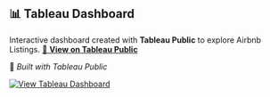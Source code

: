## 📊 Tableau Dashboard

Interactive dashboard created with **Tableau Public** to explore Airbnb Listings.
[🔗 **View on Tableau Public**](https://public.tableau.com/views/ProjectAirBnBTableau1/Project1?:language=en-GB&:sid=&:redirect=auth&:display_count=n&:origin=viz_share_link)

🧠 *Built with Tableau Public*


[![View Tableau Dashboard](other_projects_data_analysis/Tableau/screenshot_Tableau.png)](https://public.tableau.com/views/ProjectAirBnBTableau1/Project1?:language=en-GB&:sid=&:redirect=auth&:display_count=n&:origin=viz_share_link)
